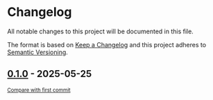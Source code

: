 # Changelog

All notable changes to this project will be documented in this file.

The format is based on [Keep a Changelog](http://keepachangelog.com/en/1.0.0/)
and this project adheres to [Semantic Versioning](http://semver.org/spec/v2.0.0.html).

<!-- insertion marker -->
## [0.1.0](https://github.com/tsypuk/aws-news/releases/tag/0.1.0) - 2025-05-25

<small>[Compare with first commit](https://github.com/tsypuk/aws-news/compare/985a8dd6a6b26b92b35559bd6c62dd5e3fb4ede2...0.1.0)</small>


